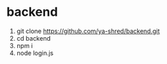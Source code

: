 # backend
1. git clone https://github.com/ya-shred/backend.git
2. cd backend
3. npm i
4. node login.js
